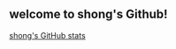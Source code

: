 ## welcome to shong's Github!



[shong's GitHub stats](https://github-readme-stats.vercel.app/api?username={shong69}&show_icons=true&theme=radical)
